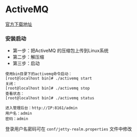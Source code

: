 # ActiveMQ

[官方下载地址](http://activemq.apache.org/download.html)

### 安装启动
- 第一步：把ActiveMQ 的压缩包上传到Linux系统
- 第二步：解压缩
- 第三步：启动
```shell
使用bin目录下的activemq命令启动：
[root@localhost bin]# ./activemq start
关闭：
[root@localhost bin]# ./activemq stop
查看状态：
[root@localhost bin]# ./activemq status

进入管理后台：http://IP:8161/admin
用户名：admin
密码：admin
```

登录用户名密码可在 `conf/jetty-realm.properties` 文件中修改

